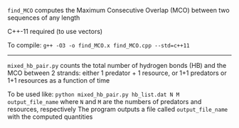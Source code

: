`find_MCO` computes the Maximum Consecutive Overlap (MCO) between two sequences of any length

C++-11 required (to use vectors)

To compile: `g++ -O3 -o find_MCO.x find_MCO.cpp --std=c++11`

******************************

`mixed_hb_pair.py` counts the total number of hydrogen bonds (HB) and the MCO between 2 strands: either 1 predator + 1 resource, or 1+1 predators or 1+1 resources as a function of time

To be used like: `python mixed_hb_pair.py hb_list.dat N M output_file_name` where `N` and `M` are the numbers of predators and resources, respectively
The program outputs a file called `output_file_name` with the computed quantities

